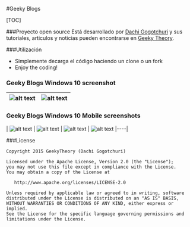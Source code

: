#Geeky Blogs

[TOC]

###Proyecto open source
Está desarrollado por [Dachi Gogotchuri][1] y sus tutoriales, articulos y noticias pueden encontrarse en [Geeky Theory][2].

###Utilización
* Simplemente decarga el código haciendo un clone o un fork
* Enjoy the coding!

### Geeky Blogs Windows 10 screenshot

| ![alt text](https://geekytheory.com/wp-content/uploads/2015/09/GeekyBlogAppCapture1.png)  |  ![alt text](https://geekytheory.com/wp-content/uploads/2015/09/GeekyBlogAppCapture2.png)
|---|---|


### Geeky Blogs Windows 10 Mobile screenshots

| ![alt text](https://geekytheory.com/wp-content/uploads/2015/09/GeekyBlogAppCapture3.png) | ![alt text](https://geekytheory.com/wp-content/uploads/2015/09/GeekyBlogAppCapture4.png) | ![alt text](https://geekytheory.com/wp-content/uploads/2015/09/GeekyBlogAppCapture5.png) | ![alt text](https://geekytheory.com/wp-content/uploads/2015/09/GeekyBlogAppCapture6.png)
|----|

###License

    Copyright 2015 GeekyTheory (Dachi Gogotchuri)

    Licensed under the Apache License, Version 2.0 (the "License");
    you may not use this file except in compliance with the License.
    You may obtain a copy of the License at

       http://www.apache.org/licenses/LICENSE-2.0

    Unless required by applicable law or agreed to in writing, software
    distributed under the License is distributed on an "AS IS" BASIS,
    WITHOUT WARRANTIES OR CONDITIONS OF ANY KIND, either express or implied.
    See the License for the specific language governing permissions and
    limitations under the License.
	


[1]: https://github.com/dachibox
[2]: http://www.geekytheory.com

